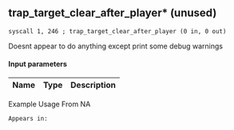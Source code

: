 ## trap_target_clear_after_player* (unused)

`syscall 1, 246 ; trap_target_clear_after_player (0 in, 0 out)`

Doesnt appear to do anything except print some debug warnings

#### Input parameters
| Name | Type | Description
|------|------|------------


Example Usage From NA






	Appears in:



